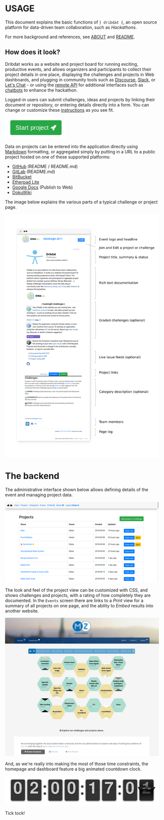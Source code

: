 # USAGE

This document explains the basic functions of `} dribdat {`, an open source platform for data-driven team collaboration, such as *Hackathons*.

For more background and references, see [ABOUT](ABOUT.md) and [README](README.md).

## How does it look?

Dribdat works as a website and project board for running exciting, productive events, and allows organizers and participants to collect their project details in one place, displaying the challenges and projects in Web dashboards, and plugging in community tools such as [Discourse](https://www.discourse.org/), [Slack](http://slack.com), or [Let's Chat](http://sdelements.github.io/lets-chat/) - or using the [remote API](#api) for additional interfaces such as [chatbots](https://github.com/schoolofdata-ch/dridbot) to enhance the hackathon.

Logged-in users can submit challenges, ideas and projects by linking their document or repository, or entering details directly into a form. You can change or customize these [instructions](dribdat/templates/includes/quickstart.html) as you see fit.

![](dribdat/static/img/screenshot_start.png)

Data on projects can be entered into the application directly using [Markdown](https://www.markdowntutorial.com/) formatting, or aggregated simply by putting in a URL to a public project hosted on one of these supported platforms:

- [GitHub](https://github.com) (README / README.md)
- [GitLab](https://gitlab.com) (README.md)
- [BitBucket](https://bitbucket.org)
- [Etherpad Lite](http://etherpad.org)
- [Google Docs](https://support.google.com/docs/answer/183965?co=GENIE.Platform%3DDesktop&hl=en) (Publish to Web)
- [DokuWiki](http://make.opendata.ch/wiki/project:home)

The image below explains the various parts of a typical challenge or project page.

![](dribdat/static/img/project_page_overview.png)

# The backend

The administrative interface shown below allows defining details of the event and managing project data.

![](dribdat/static/img/screenshot_admin_projects.png)

The look and feel of the project view can be customized with CSS, and shows challenges and projects, with a rating of how completely they are documented. In the `Events` screen there are links to a *Print* view for a summary of all projects on one page, and the ability to *Embed* results into another website.

![](dribdat/static/img/screenshot_makezurich.jpg)

And, as we're really into making the most of those time constraints, the homepage and dashboard feature a big animated countdown clock.

![](dribdat/static/img/screenshot_countdown.png)

Tick tock!
